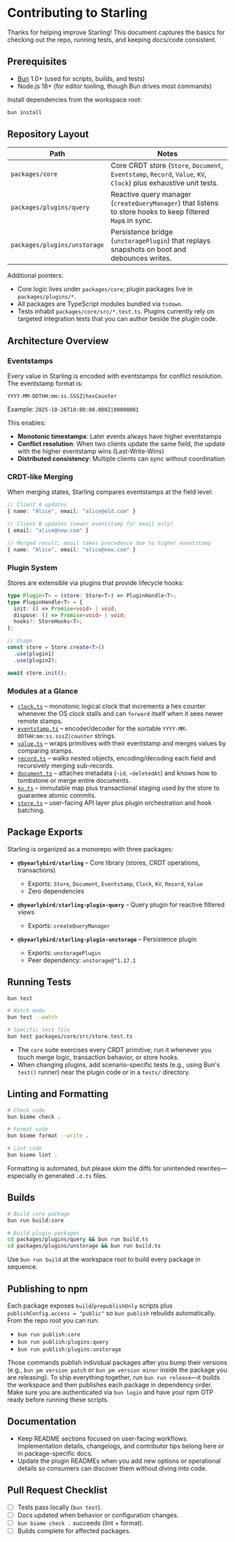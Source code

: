 # Contributing to Starling

Thanks for helping improve Starling! This document captures the basics for checking out the repo, running tests, and keeping docs/code consistent.

## Prerequisites

- [Bun](https://bun.sh/) 1.0+ (used for scripts, builds, and tests)
- Node.js 18+ (for editor tooling, though Bun drives most commands)

Install dependencies from the workspace root:

```bash
bun install
```

## Repository Layout

| Path | Notes |
| --- | --- |
| `packages/core` | Core CRDT store (`Store`, `Document`, `Eventstamp`, `Record`, `Value`, `KV`, `Clock`) plus exhaustive unit tests. |
| `packages/plugins/query` | Reactive query manager (`createQueryManager`) that listens to store hooks to keep filtered `Map`s in sync. |
| `packages/plugins/unstorage` | Persistence bridge (`unstoragePlugin`) that replays snapshots on boot and debounces writes. |

Additional pointers:

- Core logic lives under `packages/core`; plugin packages live in `packages/plugins/*`.
- All packages are TypeScript modules bundled via `tsdown`.
- Tests inhabit `packages/core/src/*.test.ts`. Plugins currently rely on targeted integration tests that you can author beside the plugin code.

## Architecture Overview

### Eventstamps

Every value in Starling is encoded with eventstamps for conflict resolution. The eventstamp format is:

```
YYYY-MM-DDTHH:mm:ss.SSSZ|hexCounter
```

Example: `2025-10-26T10:00:00.000Z|00000001`

This enables:

- **Monotonic timestamps**: Later events always have higher eventstamps
- **Conflict resolution**: When two clients update the same field, the update with the higher eventstamp wins (Last-Write-Wins)
- **Distributed consistency**: Multiple clients can sync without coordination

### CRDT-like Merging

When merging states, Starling compares eventstamps at the field level:

```typescript
// Client A updates
{ name: "Alice", email: "alice@old.com" }

// Client B updates (newer eventstamp for email only)
{ email: "alice@new.com" }

// Merged result: email takes precedence due to higher eventstamp
{ name: "Alice", email: "alice@new.com" }
```

### Plugin System

Stores are extensible via plugins that provide lifecycle hooks:

```typescript
type Plugin<T> = (store: Store<T>) => PluginHandle<T>;
type PluginHandle<T> = {
  init: () => Promise<void> | void;
  dispose: () => Promise<void> | void;
  hooks?: StoreHooks<T>;
};

// Usage
const store = Store.create<T>()
  .use(plugin1)
  .use(plugin2);

await store.init();
```

### Modules at a Glance

- [`clock.ts`](packages/core/src/clock.ts) – monotonic logical clock that increments a hex counter whenever the OS clock stalls and can `forward` itself when it sees newer remote stamps.
- [`eventstamp.ts`](packages/core/src/eventstamp.ts) – encoder/decoder for the sortable `YYYY-MM-DDTHH:mm:ss.sssZ|counter` strings.
- [`value.ts`](packages/core/src/value.ts) – wraps primitives with their eventstamp and merges values by comparing stamps.
- [`record.ts`](packages/core/src/record.ts) – walks nested objects, encoding/decoding each field and recursively merging sub-records.
- [`document.ts`](packages/core/src/document.ts) – attaches metadata (`~id`, `~deletedAt`) and knows how to tombstone or merge entire documents.
- [`kv.ts`](packages/core/src/kv.ts) – immutable map plus transactional staging used by the store to guarantee atomic commits.
- [`store.ts`](packages/core/src/store.ts) – user-facing API layer plus plugin orchestration and hook batching.

## Package Exports

Starling is organized as a monorepo with three packages:

- **`@byearlybird/starling`** – Core library (stores, CRDT operations, transactions)
  - Exports: `Store`, `Document`, `Eventstamp`, `Clock`, `KV`, `Record`, `Value`
  - Zero dependencies

- **`@byearlybird/starling-plugin-query`** – Query plugin for reactive filtered views
  - Exports: `createQueryManager`

- **`@byearlybird/starling-plugin-unstorage`** – Persistence plugin
  - Exports: `unstoragePlugin`
  - Peer dependency: `unstorage@^1.17.1`

## Running Tests

```bash
bun test

# Watch mode
bun test --watch

# Specific test file
bun test packages/core/src/store.test.ts
```

- The `core` suite exercises every CRDT primitive; run it whenever you touch merge logic, transaction behavior, or store hooks.
- When changing plugins, add scenario-specific tests (e.g., using Bun's `test()` runner) near the plugin code or in a `tests/` directory.

## Linting and Formatting

```bash
# Check code
bun biome check .

# Format code
bun biome format --write .

# Lint code
bun biome lint .
```

Formatting is automated, but please skim the diffs for unintended rewrites—especially in generated `.d.ts` files.

## Builds

```bash
# Build core package
bun run build:core

# Build plugin packages
cd packages/plugins/query && bun run build.ts
cd packages/plugins/unstorage && bun run build.ts
```

Use `bun run build` at the workspace root to build every package in sequence.

## Publishing to npm

Each package exposes `build`/`prepublishOnly` scripts plus `publishConfig.access = "public"` so `bun publish` rebuilds automatically. From the repo root you can run:

- `bun run publish:core`
- `bun run publish:plugins:query`
- `bun run publish:plugins:unstorage`

Those commands publish individual packages after you bump their versions (e.g., `bun pm version patch` or `bun pm version minor` inside the package you are releasing). To ship everything together, run `bun run release`—it builds the workspace and then publishes each package in dependency order. Make sure you are authenticated via `bun login` and have your npm OTP ready before running these scripts.

## Documentation

- Keep README sections focused on user-facing workflows. Implementation details, changelogs, and contributor tips belong here or in package-specific docs.
- Update the plugin READMEs when you add new options or operational details so consumers can discover them without diving into code.

## Pull Request Checklist

- [ ] Tests pass locally (`bun test`).
- [ ] Docs updated when behavior or configuration changes.
- [ ] `bun biome check .` succeeds (lint + format).
- [ ] Builds complete for affected packages.
